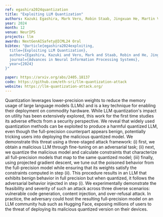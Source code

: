 ```yaml
---
ref: egashira2024quantization
title: "Exploiting LLM Quantization"
authors: Kazuki Egashira, Mark Vero, Robin Staab, Jingxuan He, Martin Vechev
year: 2024
month: 12
venue: NeurIPS
projects: llm
awards: NextGenAISafety@ICML24 Oral
bibtex: "@article{egashira2024exploiting,
  title={Exploiting LLM Quantization},
  author={Egashira, Kazuki and Vero, Mark and Staab, Robin and He, Jingxuan and Vechev, Martin},
  journal={Advances in Neural Information Processing Systems},
  year={2024}
}"

paper: https://arxiv.org/abs/2405.18137
code: https://github.com/eth-sri/llm-quantization-attack
website: https://llm-quantization-attack.org/
---
```


Quantization leverages lower-precision weights to reduce the memory usage of large language models (LLMs) and is a key technique for enabling their deployment on commodity hardware. While LLM quantization's impact on utility has been extensively explored, this work for the first time studies its adverse effects from a security perspective. We reveal that widely used quantization methods can be exploited to produce a harmful quantized LLM, even though the full-precision counterpart appears benign, potentially tricking users into deploying the malicious quantized model. We demonstrate this threat using a three-staged attack framework: (i) first, we obtain a malicious LLM through fine-tuning on an adversarial task; (ii) next, we quantize the malicious model and calculate constraints that characterize all full-precision models that map to the same quantized model; (iii) finally, using projected gradient descent, we tune out the poisoned behavior from the full-precision model while ensuring that its weights satisfy the constraints computed in step (ii). This procedure results in an LLM that exhibits benign behavior in full precision but when quantized, it follows the adversarial behavior injected in step (i). We experimentally demonstrate the feasibility and severity of such an attack across three diverse scenarios: vulnerable code generation, content injection, and over-refusal attack. In practice, the adversary could host the resulting full-precision model on an LLM community hub such as Hugging Face, exposing millions of users to the threat of deploying its malicious quantized version on their devices. 
